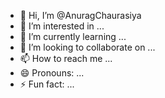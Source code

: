 - 👋 Hi, I’m @AnuragChaurasiya
- 👀 I’m interested in ...
- 🌱 I’m currently learning ...
- 💞️ I’m looking to collaborate on ...
- 📫 How to reach me ...
- 😄 Pronouns: ...
- ⚡ Fun fact: ...

<!---
AnuragChaurasiya/AnuragChaurasiya is a ✨ special ✨ repository because its `README.md` (this file) appears on your GitHub profile.
You can click the Preview link to take a look at your changes.
--->
